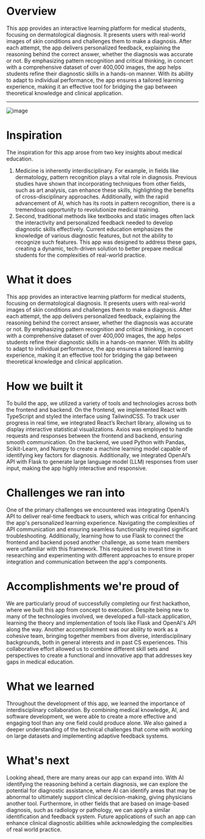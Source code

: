 # Overview

This app provides an interactive learning platform for medical students, focusing on dermatological diagnosis. It presents users with real-world images of skin conditions and challenges them to make a diagnosis. After each attempt, the app delivers personalized feedback, explaining the reasoning behind the correct answer, whether the diagnosis was accurate or not. By emphasizing pattern recognition and critical thinking, in concert with a comprehensive dataset of over 400,000 images, the app helps students refine their diagnostic skills in a hands-on manner. With its ability to adapt to individual performance, the app ensures a tailored learning experience, making it an effective tool for bridging the gap between theoretical knowledge and clinical application.

---

![image](https://github.com/user-attachments/assets/5e635ab6-62b8-40a7-8bbc-28ec777d5b1c)

# Inspiration

The inspiration for this app arose from two key insights about medical education. 
1. Medicine is inherently interdisciplinary. For example, in fields like dermatology, pattern recognition plays a vital role in diagnosis. Previous studies have shown that incorporating techniques from other fields, such as art analysis, can enhance these skills, highlighting the benefits of cross-disciplinary approaches. Additionally, with the rapid advancement of AI, which has its roots in pattern recognition, there is a tremendous opportunity to revolutionize medical training. 
2. Second, traditional methods like textbooks and static images often lack the interactivity and personalized feedback needed to develop diagnostic skills effectively. Current education emphasizes the knowledge of various diagnostic features, but not the ability to recognize such features. This app was designed to address these gaps, creating a dynamic, tech-driven solution to better prepare medical students for the complexities of real-world practice.

# What it does

This app provides an interactive learning platform for medical students, focusing on dermatological diagnosis. It presents users with real-world images of skin conditions and challenges them to make a diagnosis. After each attempt, the app delivers personalized feedback, explaining the reasoning behind the correct answer, whether the diagnosis was accurate or not. By emphasizing pattern recognition and critical thinking, in concert with a comprehensive dataset of over 400,000 images, the app helps students refine their diagnostic skills in a hands-on manner. With its ability to adapt to individual performance, the app ensures a tailored learning experience, making it an effective tool for bridging the gap between theoretical knowledge and clinical application.

# How we built it

To build the app, we utilized a variety of tools and technologies across both the frontend and backend. On the frontend, we implemented React with TypeScript and styled the interface using TailwindCSS. To track user progress in real time, we integrated React’s Rechart library, allowing us to display interactive statistical visualizations. Axios was employed to handle requests and responses between the frontend and backend, ensuring smooth communication. On the backend, we used Python with Pandas, Scikit-Learn, and Numpy to create a machine learning model capable of identifying key factors for diagnosis. Additionally, we integrated OpenAI’s API with Flask to generate large language model (LLM) responses from user input, making the app highly interactive and responsive.

# Challenges we ran into 

One of the primary challenges we encountered was integrating OpenAI’s API to deliver real-time feedback to users, which was critical for enhancing the app's personalized learning experience. Navigating the complexities of API communication and ensuring seamless functionality required significant troubleshooting. Additionally, learning how to use Flask to connect the frontend and backend posed another challenge, as some team members were unfamiliar with this framework. This required us to invest time in researching and experimenting with different approaches to ensure proper integration and communication between the app's components.

# Accomplishments we're proud of

We are particularly proud of successfully completing our first hackathon, where we built this app from concept to execution. Despite being new to many of the technologies involved, we developed a full-stack application, learning the theory and implementation of tools like Flask and OpenAI's API along the way. Another accomplishment was our ability to work as a cohesive team, bringing together members from diverse, interdisciplinary backgrounds, both in general interests and in past CS experiences. This collaborative effort allowed us to combine different skill sets and perspectives to create a functional and innovative app that addresses key gaps in medical education.

# What we learned

Throughout the development of this app, we learned the importance of interdisciplinary collaboration. By combining medical knowledge, AI, and software development, we were able to create a more effective and engaging tool than any one field could produce alone. We also gained a deeper understanding of the technical challenges that come with working on large datasets and implementing adaptive feedback systems. 

# What's next

Looking ahead, there are many areas our app can expand into. With AI identifying the reasoning behind a certain diagnosis, we can explore the potential for diagnostic assistance, where AI can identify areas that may be abnormal to ultimately support clinical decision-making, giving physicians another tool. Furthermore, in other fields that are based on image-based diagnosis, such as radiology or pathology, we can apply a similar identification and feedback system. Future applications of such an app can enhance clinical diagnostic abilities while acknowledging the complexities of real world practice.
